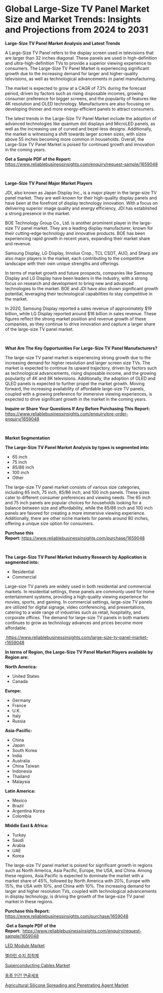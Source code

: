 <p><h1>Global Large-Size TV Panel Market Size and Market Trends: Insights and Projections from 2024 to 2031</h1></p><p><strong>Large-Size TV Panel Market Analysis and Latest Trends</strong></p>
<p><p>A Large-Size TV Panel refers to the display screen used in televisions that are larger than 32 inches diagonal. These panels are used in high-definition and ultra-high-definition TVs to provide a superior viewing experience to consumers. The Large-Size TV Panel Market is experiencing significant growth due to the increasing demand for larger and higher-quality televisions, as well as technological advancements in panel manufacturing.</p><p>The market is expected to grow at a CAGR of 7.3% during the forecast period, driven by factors such as rising disposable incomes, growing consumer preference for bigger screens, and the popularity of features like 4K resolution and OLED technology. Manufacturers are also focusing on developing thinner and more energy-efficient panels to attract consumers.</p><p>The latest trends in the Large-Size TV Panel Market include the adoption of advanced technologies like quantum dot displays and MicroLED panels, as well as the increasing use of curved and bezel-less designs. Additionally, the market is witnessing a shift towards larger screen sizes, with sizes above 55 inches becoming more common in households. Overall, the Large-Size TV Panel Market is poised for continued growth and innovation in the coming years.</p></p>
<p><strong>Get a Sample PDF of the Report:&nbsp;</strong> <a href="https://www.reliablebusinessinsights.com/enquiry/request-sample/1659048">https://www.reliablebusinessinsights.com/enquiry/request-sample/1659048</a></p>
<p>&nbsp;</p>
<p><strong>Large-Size TV Panel Major Market Players</strong></p>
<p><p>JDI, also known as Japan Display Inc., is a major player in the large-size TV panel market. They are well-known for their high-quality display panels and have been at the forefront of display technology innovation. With a focus on delivering superior image quality and energy efficiency, JDI has established a strong presence in the market.</p><p>BOE Technology Group Co., Ltd. is another prominent player in the large-size TV panel market. They are a leading display manufacturer, known for their cutting-edge technology and innovative products. BOE has been experiencing rapid growth in recent years, expanding their market share and revenue.</p><p>Samsung Display, LG Display, Innolux Crop., TCL CSOT, AUO, and Sharp are also major players in the market, each contributing to the competitive landscape with their own unique strengths and offerings.</p><p>In terms of market growth and future prospects, companies like Samsung Display and LG Display have been leaders in the industry, with a strong focus on research and development to bring new and advanced technologies to the market. BOE and JDI have also shown significant growth potential, leveraging their technological capabilities to stay competitive in the market.</p><p>In 2020, Samsung Display reported a sales revenue of approximately $19 billion, while LG Display reported around $16 billion in sales revenue. These figures reflect the strong market position and revenue growth of these companies, as they continue to drive innovation and capture a larger share of the large-size TV panel market.</p></p>
<p>&nbsp;</p>
<p><strong>What Are The Key Opportunities For Large-Size TV Panel Manufacturers?</strong></p>
<p><p>The large-size TV panel market is experiencing strong growth due to the increasing demand for higher resolution and larger screen size TVs. The market is expected to continue its upward trajectory, driven by factors such as technological advancements, rising disposable income, and the growing popularity of 4K and 8K televisions. Additionally, the adoption of OLED and QLED panels is expected to further propel the market growth. Moving forward, the increasing availability of affordable large-size TV panels, coupled with a growing preference for immersive viewing experiences, is expected to drive significant growth in the market in the coming years.</p></p>
<p><strong>Inquire or Share Your Questions If Any Before Purchasing This Report:</strong> <a href="https://www.reliablebusinessinsights.com/enquiry/pre-order-enquiry/1659048">https://www.reliablebusinessinsights.com/enquiry/pre-order-enquiry/1659048</a></p>
<p>&nbsp;</p>
<p><strong>Market Segmentation</strong></p>
<p><strong>The Large-Size TV Panel Market Analysis by types is segmented into:</strong></p>
<p><ul><li>65 inch</li><li>75 inch</li><li>85/86 inch</li><li>100 inch</li><li>Other</li></ul></p>
<p><p>The large-size TV panel market consists of various size categories, including 65 inch, 75 inch, 85/86 inch, and 100 inch panels. These sizes cater to different consumer preferences and viewing needs. The 65 inch and 75 inch panels are popular choices for households looking for a balance between size and affordability, while the 85/86 inch and 100 inch panels are favored for creating a more immersive viewing experience. Additionally, there are other niche markets for panels around 80 inches, offering a unique size option for consumers.</p></p>
<p><strong>Purchase this Report:&nbsp;</strong><a href="https://www.reliablebusinessinsights.com/purchase/1659048">https://www.reliablebusinessinsights.com/purchase/1659048</a></p>
<p>&nbsp;</p>
<p><strong>The Large-Size TV Panel Market Industry Research by Application is segmented into:</strong></p>
<p><ul><li>Residential</li><li>Commercial</li></ul></p>
<p><p>Large-size TV panels are widely used in both residential and commercial markets. In residential settings, these panels are commonly used for home entertainment systems, providing a high-quality viewing experience for movies, sports, and gaming. In commercial settings, large-size TV panels are utilized for digital signage, video conferencing, and presentations, catering to a wide range of industries such as retail, hospitality, and corporate offices. The demand for large-size TV panels in both markets continues to grow as technology advances and prices become more affordable.</p></p>
<p><a href="https://www.reliablebusinessinsights.com/large-size-tv-panel-market-r1659048">&nbsp;https://www.reliablebusinessinsights.com/large-size-tv-panel-market-r1659048</a></p>
<p><strong>In terms of Region, the Large-Size TV Panel Market Players available by Region are:</strong></p>
<p>
    <p> <strong> North America: </strong>
        <ul>
            <li>United States</li>
            <li>Canada</li>
        </ul>
        </p> 
    <p> <strong> Europe: </strong>
        <ul>
            <li>Germany</li>
            <li>France</li>
            <li>U.K.</li>
            <li>Italy</li>
            <li>Russia</li>
        </ul>
        </p> 
    <p> <strong> Asia-Pacific: </strong>
        <ul>
            <li>China</li>
            <li>Japan</li>
            <li>South Korea</li>
            <li>India</li>
            <li>Australia</li>
            <li>China Taiwan</li>
            <li>Indonesia</li>
            <li>Thailand</li>
            <li>Malaysia</li>
        </ul>
        </p> 
    <p> <strong> Latin America: </strong>
        <ul>
            <li>Mexico</li>
            <li>Brazil</li>
            <li>Argentina Korea</li>
            <li>Colombia</li>
        </ul>
        </p> 
    <p> <strong> Middle East & Africa: </strong>
        <ul>
            <li>Turkey</li>
            <li>Saudi</li>
            <li>Arabia</li>
            <li>UAE</li>
            <li>Korea</li>
        </ul>
    </p>
    </p>
<p><p>The large-size TV panel market is poised for significant growth in regions such as North America, Asia Pacific, Europe, the USA, and China. Among these regions, Asia Pacific is expected to dominate the market with a market share of 45%, followed by North America with 20%, Europe with 15%, the USA with 10%, and China with 10%. The increasing demand for larger and higher resolution TVs, coupled with technological advancements in display technology, is driving the growth of the large-size TV panel market in these regions.</p></p>
<p><strong>Purchase this Report: </strong><a href="https://www.reliablebusinessinsights.com/purchase/1659048">https://www.reliablebusinessinsights.com/purchase/1659048</a></p>
<p>&nbsp;<strong>Get a Sample PDF of the Report:&nbsp;&nbsp;</strong><a href="https://www.reliablebusinessinsights.com/enquiry/request-sample/1659048">https://www.reliablebusinessinsights.com/enquiry/request-sample/1659048</a></p>
<p><strong></strong></p>
<p><p><a href="https://issuu.com/reportprime-2/docs/led-module-market-size-2030.pptx">LED Module Market</a></p><p><a href="https://medium.com/@autumnberge/2024%EB%85%84%EB%B6%80%ED%84%B0-2031%EB%85%84%EA%B9%8C%EC%A7%80%EC%9D%98-%EC%8B%9C%EA%B8%B0%EB%A5%BC-%EB%8C%80%EC%83%81%EC%9C%BC%EB%A1%9C-%ED%95%9C-%EB%A9%9C%EB%9D%BC%EB%AF%BC-%EC%88%98%EC%A7%80-%EC%A0%91%EC%B0%A9%EC%A0%9C-%EC%8B%9C%EC%9E%A5-%EB%B6%84%EC%84%9D-%EB%B0%8F-%ED%81%AC%EA%B8%B0-%EC%98%88%EC%B8%A1-b644aded01e2">멜라민 수지 접착제</a></p><p><a href="https://issuu.com/reportprime-2/docs/superconducting-cables-market-size-2030.pptx">Superconducting Cables Market</a></p><p><a href="https://github.com/MayeKuhic00/Market-Research-Report-List-1/blob/main/551635687817.md">동종 인간 연골세포</a></p><p><a href="https://github.com/CliffMedina6/Market-Research-Report-List-5/blob/main/agricultural-silicone-spreading-and-penetrating-agent-market.md">Agricultural Silicone Spreading and Penetrating Agent Market</a></p></p>